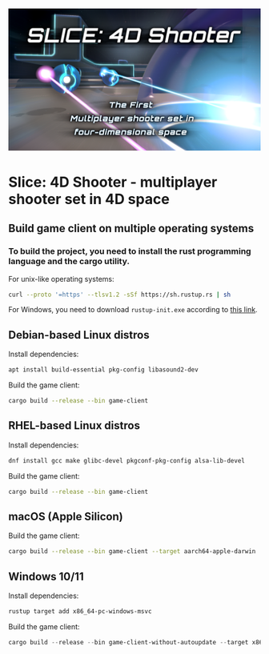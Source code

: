 # [![Slice: 4D Shooter](https://github.com/maffi44/slice-4d-shooter/blob/main/media/slice_4d_shooter_poster.png)](https://slice4d.info)
# Slice: 4D Shooter - multiplayer shooter set in 4D space

## Build game client on multiple operating systems

### To build the project, you need to install the rust programming language and the cargo utility. 

For unix-like operating systems:
```bash
curl --proto '=https' --tlsv1.2 -sSf https://sh.rustup.rs | sh
```

For Windows, you need to download `rustup-init.exe` according to [this link](https://rust-lang.github.io/rustup/installation/other.html).


## Debian-based Linux distros

Install dependencies:

```bash
apt install build-essential pkg-config libasound2-dev
```

Build the game client:

```bash
cargo build --release --bin game-client
```

## RHEL-based Linux distros

Install dependencies:

```bash
dnf install gcc make glibc-devel pkgconf-pkg-config alsa-lib-devel
```

Build the game client:

```bash
cargo build --release --bin game-client
```

## macOS (Apple Silicon)

Build the game client:

```bash
cargo build --release --bin game-client --target aarch64-apple-darwin
```

## Windows 10/11

Install dependencies:

```powershell
rustup target add x86_64-pc-windows-msvc
```

Build the game client:

```powershell
cargo build --release --bin game-client-without-autoupdate --target x86_64-pc-windows-msvc
```
